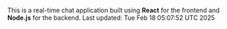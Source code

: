 This is a real-time chat application built using **React** for the frontend and **Node.js** for the backend.
Last updated: Tue Feb 18 05:07:52 UTC 2025

